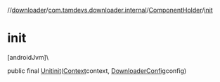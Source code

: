 //[downloader](../../../index.md)/[com.tamdevs.downloader.internal](../index.md)/[ComponentHolder](index.md)/[init](init.md)

# init

[androidJvm]\

public final [Unit](https://kotlinlang.org/api/latest/jvm/stdlib/kotlin/-unit/index.html)[init](init.md)([Context](https://developer.android.com/reference/kotlin/android/content/Context.html)context, [DownloaderConfig](../../com.tamdevs.downloader/-downloader-config/index.md)config)
